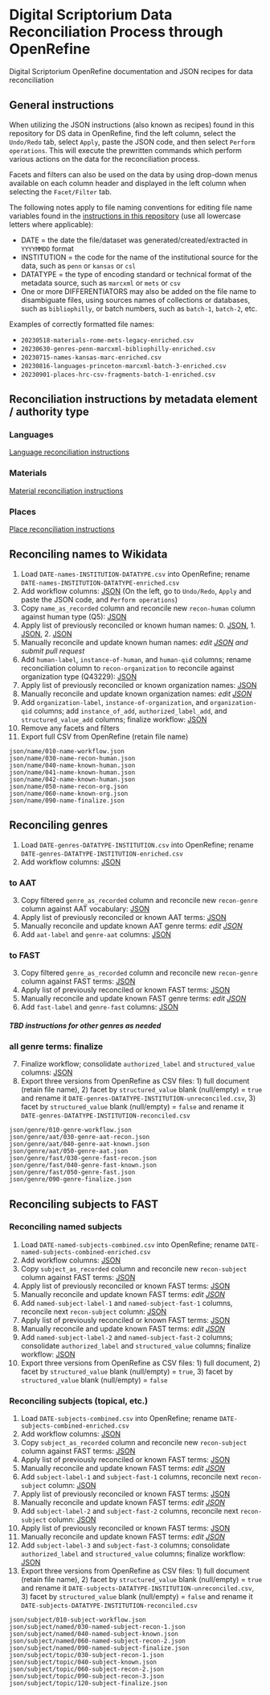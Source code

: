 # Digital Scriptorium Data Reconciliation Process through OpenRefine

Digital Scriptorium OpenRefine documentation and JSON recipes for data reconciliation

## General instructions

When utilizing the JSON instructions (also known as recipes) found in this repository for DS data in OpenRefine, find the left column, select the `Undo/Redo` tab, select `Apply`, paste the JSON code, and then select `Perform operations`. This will execute the prewritten commands which perform various actions on the data for the reconciliation process.

Facets and filters can also be used on the data by using drop-down menus available on each column header and displayed in the left column when selecting the `Facet/Filter` tab.

The following notes apply to file naming conventions for editing file name variables found in the [instructions in this repository](/instructions/) (use all lowercase letters where applicable):
- DATE = the date the file/dataset was generated/created/extracted in `YYYYMMDD` format
- INSTITUTION = the code for the name of the institutional source for the data, such as `penn` or `kansas` or `csl`
- DATATYPE = the type of encoding standard or technical format of the metadata source, such as `marcxml` or `mets` or `csv`
- One or more DIFFERENTIATORS may also be added on the file name to disambiguate files, using sources names of collections or databases, such as `bibliophilly`, or batch numbers, such as `batch-1`, `batch-2`, etc.

Examples of correctly formatted file names:
- `20230518-materials-rome-mets-legacy-enriched.csv`
- `20230630-genres-penn-marcxml-bibliophilly-enriched.csv`
- `20230715-names-kansas-marc-enriched.csv`
- `20230816-languages-princeton-marcxml-batch-3-enriched.csv`
- `20230901-places-hrc-csv-fragments-batch-1-enriched.csv`

## Reconciliation instructions by metadata element / authority type

### Languages

[Language reconciliation instructions](/instructions/languages.md)

### Materials

[Material reconciliation instructions](/instructions/materials.md)

### Places

[Place reconciliation instructions](/instructions/places.md)



## Reconciling names to Wikidata

1. Load `DATE-names-INSTITUTION-DATATYPE.csv` into OpenRefine; rename `DATE-names-INSTITUTION-DATATYPE-enriched.csv`
2. Add workflow columns: [JSON][name_workflow] (On the left, go to `Undo/Redo`, `Apply` and paste the JSON code, and `Perform operations`)
3. Copy `name_as_recorded` column and reconcile new `recon-human` column against human type (Q5): [JSON][name_recon_human]
4. Apply list of previously reconciled or known human names: 0. [JSON][name_known_human_0], 1. [JSON][name_known_human_1], 2. [JSON][name_known_human_2]
5. Manually reconcile and update known human names: *edit [JSON][name_known_human_2] and submit pull request*
6. Add `human-label`, `instance-of-human`, and `human-qid` columns; rename reconciliation column to `recon-organization` to reconcile against organization type (Q43229): [JSON][name_recon_org]
7. Apply list of previously reconciled or known organization names: [JSON][name_known_org]
8. Manually reconcile and update known organization names: *edit [JSON][name_known_org]*
9. Add `organization-label`, `instance-of-organization`, and `organization-qid` columns; add `instance_of_add`, `authorized_label_add`, and `structured_value_add` columns; finalize workflow: [JSON][name_finalize]
10. Remove any facets and filters
11. Export full CSV from OpenRefine (retain file name)

[name_workflow]:      json/name/010-name-workflow.json
[name_recon_human]:   json/name/030-name-recon-human.json
[name_known_human_0]: json/name/040-name-known-human.json
[name_known_human_1]: json/name/041-name-known-human.json
[name_known_human_2]: json/name/042-name-known-human.json
[name_recon_org]:     json/name/060-name-recon-org.json
[name_known_org]:     json/name/070-name-known-org.json
[name_finalize]:      json/name/090-name-finalize.json

```
json/name/010-name-workflow.json
json/name/030-name-recon-human.json
json/name/040-name-known-human.json
json/name/041-name-known-human.json
json/name/042-name-known-human.json
json/name/050-name-recon-org.json
json/name/060-name-known-org.json
json/name/090-name-finalize.json
```

## Reconciling genres

1. Load `DATE-genres-DATATYPE-INSTITUTION.csv` into OpenRefine; rename `DATE-genres-DATATYPE-INSTITUTION-enriched.csv`
2. Add workflow columns: [JSON][genre_workflow]

[genre_workflow]: json/genre/010-genre-workflow.json

### to AAT

3. Copy filtered `genre_as_recorded` column and reconcile new `recon-genre` column against AAT vocabulary: [JSON][genre_aat_recon]
4. Apply list of previously reconciled or known AAT terms: [JSON][genre_aat_known]
5. Manually reconcile and update known AAT genre terms: *edit [JSON][genre_aat_known]*
6. Add `aat-label` and `genre-aat` columns: [JSON][genre_aat]

[genre_aat_recon]:   json/genre/aat/030-genre-aat-recon.json
[genre_aat_known]:   json/genre/aat/040-genre-aat-known.json
[genre_aat]:         json/genre/aat/050-genre-aat.json

### to FAST

3. Copy filtered `genre_as_recorded` column and reconcile new `recon-genre` column against FAST terms: [JSON][genre_fast_recon]
4. Apply list of previously reconciled or known FAST terms: [JSON][genre_fast_known]
5. Manually reconcile and update known FAST genre terms: *edit [JSON][genre_fast_known]*
6. Add `fast-label` and `genre-fast` columns: [JSON][genre_fast]

[genre_fast_recon]:   json/genre/fast/030-genre-fast-recon.json
[genre_fast_known]:   json/genre/fast/040-genre-fast-known.json
[genre_fast]:         json/genre/fast/050-genre-fast.json

#### *TBD instructions for other genres as needed*

### all genre terms: finalize

7. Finalize workflow; consolidate `authorized_label` and `structured_value` columns: [JSON][genre_finalize]
8. Export three versions from OpenRefine as CSV files: 1) full document (retain file name), 2) facet by `structured_value` blank (null/empty) = `true` and rename it `DATE-genres-DATATYPE-INSTITUTION-unreconciled.csv`, 3) facet by `structured_value` blank (null/empty) = `false` and rename it `DATE-genres-DATATYPE-INSTITUTION-reconciled.csv`

[genre_finalize]:    json/genre/090-genre-finalize.json

```
json/genre/010-genre-workflow.json
json/genre/aat/030-genre-aat-recon.json
json/genre/aat/040-genre-aat-known.json
json/genre/aat/050-genre-aat.json
json/genre/fast/030-genre-fast-recon.json
json/genre/fast/040-genre-fast-known.json
json/genre/fast/050-genre-fast.json
json/genre/090-genre-finalize.json
```

## Reconciling subjects to FAST

### Reconciling named subjects

1. Load `DATE-named-subjects-combined.csv` into OpenRefine; rename `DATE-named-subjects-combined-enriched.csv`
2. Add workflow columns: [JSON][subject_workflow]
3. Copy `subject_as_recorded` column and reconcile new `recon-subject` column against FAST terms: [JSON][named_subject_recon_1]
4. Apply list of previously reconciled or known FAST terms: [JSON][named_subject_known]
5. Manually reconcile and update known FAST terms: *edit [JSON][named_subject_known]*
6. Add `named-subject-label-1` and `named-subject-fast-1` columns, reconcile next `recon-subject` column: [JSON][named_subject_recon_2]
7. Apply list of previously reconciled or known FAST terms: [JSON][named_subject_known]
8. Manually reconcile and update known FAST terms: *edit [JSON][named_subject_known]*
9. Add `named-subject-label-2` and `named-subject-fast-2` columns; consolidate `authorized_label` and `structured_value` columns; finalize workflow: [JSON][named_subject_finalize]
10. Export three versions from OpenRefine as CSV files: 1) full document, 2) facet by `structured_value` blank (null/empty) = `true`, 3) facet by `structured_value` blank (null/empty) = `false`

[subject_workflow]:         json/subject/010-subject-workflow.json
[named_subject_recon_1]:    json/subject/named/030-named-subject-recon-1.json
[named_subject_known]:      json/subject/named/040-named-subject-known.json
[named_subject_recon_2]:    json/subject/named/060-named-subject-recon-2.json
[named_subject_finalize]:   json/subject/named/090-named-subject-finalize.json


### Reconciling subjects (topical, etc.)

1. Load `DATE-subjects-combined.csv` into OpenRefine; rename `DATE-subjects-combined-enriched.csv`
2. Add workflow columns: [JSON][subject_workflow]
3. Copy `subject_as_recorded` column and reconcile new `recon-subject` column against FAST terms: [JSON][subject_recon_1]
4. Apply list of previously reconciled or known FAST terms: [JSON][subject_known]
5. Manually reconcile and update known FAST terms: *edit [JSON][subject_known]*
6. Add `subject-label-1` and `subject-fast-1` columns, reconcile next `recon-subject` column: [JSON][subject_recon_2]
7. Apply list of previously reconciled or known FAST terms: [JSON][subject_known]
8. Manually reconcile and update known FAST terms: *edit [JSON][subject_known]*
9. Add `subject-label-2` and `subject-fast-2` columns, reconcile next `recon-subject` column: [JSON][subject_recon_3]
10. Apply list of previously reconciled or known FAST terms: [JSON][subject_known]
11. Manually reconcile and update known FAST terms: *edit [JSON][subject_known]*
12. Add `subject-label-3` and `subject-fast-3` columns; consolidate `authorized_label` and `structured_value` columns; finalize workflow: [JSON][subject_finalize]
13. Export three versions from OpenRefine as CSV files: 1) full document (retain file name), 2) facet by `structured_value` blank (null/empty) = `true` and rename it `DATE-subjects-DATATYPE-INSTITUTION-unreconciled.csv`, 3) facet by `structured_value` blank (null/empty) = `false` and rename it `DATE-subjects-DATATYPE-INSTITUTION-reconciled.csv`

[subject_recon_1]:    json/subject/topic/030-subject-recon-1.json
[subject_known]:      json/subject/topic/040-subject-known.json
[subject_recon_2]:    json/subject/topic/060-subject-recon-2.json
[subject_recon_3]:    json/subject/topic/090-subject-recon-3.json
[subject_finalize]:   json/subject/topic/120-subject-finalize.json

```
json/subject/010-subject-workflow.json
json/subject/named/030-named-subject-recon-1.json
json/subject/named/040-named-subject-known.json
json/subject/named/060-named-subject-recon-2.json
json/subject/named/090-named-subject-finalize.json
json/subject/topic/030-subject-recon-1.json
json/subject/topic/040-subject-known.json
json/subject/topic/060-subject-recon-2.json
json/subject/topic/090-subject-recon-3.json
json/subject/topic/120-subject-finalize.json
```


